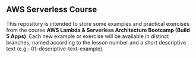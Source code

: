 ## AWS Serverless Course
This repository is intended to store some examples and practical exercises from the course **AWS Lambda & Serverless Architecture Bootcamp (Build 5 Apps)**. Each new example or exercise will be available in distinct branches, named according to the lesson number and a short descriptive text (e.g.: 01-descriptive-text-example).